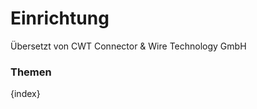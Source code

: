 # Einrichtung

<span class="text-muted contributed-by">Übersetzt von CWT Connector & Wire Technology GmbH</span> 

### Themen

{index}
